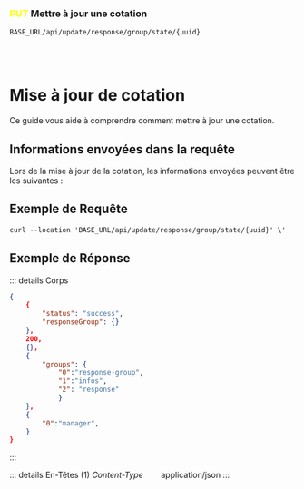 ### <span style="color:yellow">PUT</span> Mettre à jour une cotation

````
BASE_URL/api/update/response/group/state/{uuid}
````

<br/> <br/> 

# Mise à jour de cotation
Ce guide vous aide à comprendre comment mettre à jour une cotation.


## Informations envoyées dans la requête

Lors de la mise à jour de la cotation, les informations envoyées peuvent être les suivantes :


## Exemple de Requête

```txt
curl --location 'BASE_URL/api/update/response/group/state/{uuid}' \'

```


## Exemple de Réponse

::: details Corps  

```json
{
    {
        "status": "success",
        "responseGroup": {}
    },
    200,
    {},
    {
        "groups": {
            "0":"response-group", 
            "1":"infos",
            "2": "response"
            }
    },
    {
        "0":"manager", 
    }
}
```
:::


::: details En-Têtes (1)
 *Content-Type*    &nbsp;&nbsp;&nbsp;&nbsp;&nbsp;&nbsp;     application/json
:::
